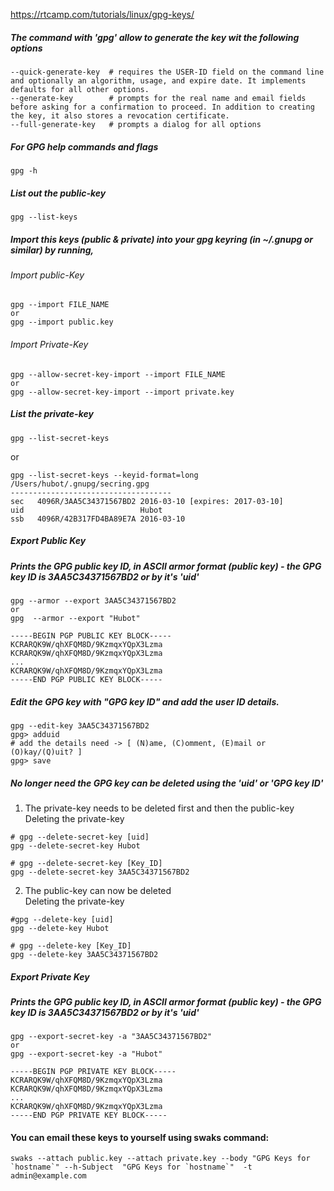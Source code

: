 https://rtcamp.com/tutorials/linux/gpg-keys/

##### The command with 'gpg' allow to generate the key wit the following options
```
--quick-generate-key  # requires the USER-ID field on the command line and optionally an algorithm, usage, and expire date. It implements defaults for all other options.
--generate-key        # prompts for the real name and email fields before asking for a confirmation to proceed. In addition to creating the key, it also stores a revocation certificate.
--full-generate-key   # prompts a dialog for all options
```

##### For GPG help commands and flags
```
gpg -h
```

##### List out the public-key
```
gpg --list-keys
```

##### Import this keys (public & private) into your gpg keyring (in ~/.gnupg or similar) by running,
######  Import public-Key
```
gpg --import FILE_NAME
or
gpg --import public.key
```

###### Import Private-Key
```
gpg --allow-secret-key-import --import FILE_NAME
or
gpg --allow-secret-key-import --import private.key
```

##### List the private-key 
```
gpg --list-secret-keys
```
or
```
gpg --list-secret-keys --keyid-format=long
/Users/hubot/.gnupg/secring.gpg
------------------------------------
sec   4096R/3AA5C34371567BD2 2016-03-10 [expires: 2017-03-10]
uid                          Hubot 
ssb   4096R/42B317FD4BA89E7A 2016-03-10
```

##### Export Public Key
##### Prints the GPG public key ID, in ASCII armor format (public key) - the GPG key ID is 3AA5C34371567BD2 or by it's 'uid'
```
gpg --armor --export 3AA5C34371567BD2
or 
gpg  --armor --export "Hubot"

-----BEGIN PGP PUBLIC KEY BLOCK-----
KCRARQK9W/qhXFQM8D/9KzmqxYQpX3Lzma
KCRARQK9W/qhXFQM8D/9KzmqxYQpX3Lzma
...
KCRARQK9W/qhXFQM8D/9KzmqxYQpX3Lzma
-----END PGP PUBLIC KEY BLOCK-----
```

##### Edit the GPG key with "GPG key ID" and add the user ID details.
```
gpg --edit-key 3AA5C34371567BD2
gpg> adduid
# add the details need -> [ (N)ame, (C)omment, (E)mail or (O)kay/(Q)uit? ]
gpg> save
```

##### No longer need the GPG key can be deleted using the 'uid' or 'GPG key ID'
1. The private-key needs to be deleted first and then the public-key </br>
Deleting the private-key
```
# gpg --delete-secret-key [uid]
gpg --delete-secret-key Hubot

# gpg --delete-secret-key [Key_ID]
gpg --delete-secret-key 3AA5C34371567BD2
```

2. The public-key can now be deleted </br>
Deleting the private-key
```
#gpg --delete-key [uid]
gpg --delete-key Hubot

# gpg --delete-key [Key_ID]
gpg --delete-key 3AA5C34371567BD2
```

##### Export Private Key
##### Prints the GPG public key ID, in ASCII armor format (public key) - the GPG key ID is 3AA5C34371567BD2 or by it's 'uid'
```
gpg --export-secret-key -a "3AA5C34371567BD2"
or
gpg --export-secret-key -a "Hubot" 

-----BEGIN PGP PRIVATE KEY BLOCK-----
KCRARQK9W/qhXFQM8D/9KzmqxYQpX3Lzma
KCRARQK9W/qhXFQM8D/9KzmqxYQpX3Lzma
...
KCRARQK9W/qhXFQM8D/9KzmqxYQpX3Lzma
-----END PGP PRIVATE KEY BLOCK-----
```

#### You can email these keys to yourself using swaks command:
```
swaks --attach public.key --attach private.key --body "GPG Keys for `hostname`" --h-Subject  "GPG Keys for `hostname`"  -t admin@example.com
```



